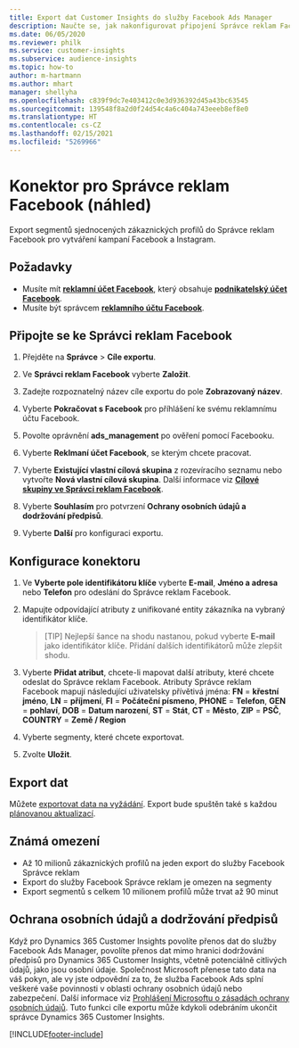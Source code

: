 ```yaml
---
title: Export dat Customer Insights do služby Facebook Ads Manager
description: Naučte se, jak nakonfigurovat připojení Správce reklam Facebook.
ms.date: 06/05/2020
ms.reviewer: philk
ms.service: customer-insights
ms.subservice: audience-insights
ms.topic: how-to
author: m-hartmann
ms.author: mhart
manager: shellyha
ms.openlocfilehash: c839f9dc7e403412c0e3d936392d45a43bc63545
ms.sourcegitcommit: 139548f8a2d0f24d54c4a6c404a743eeeb8ef8e0
ms.translationtype: HT
ms.contentlocale: cs-CZ
ms.lasthandoff: 02/15/2021
ms.locfileid: "5269966"
---
```

# <a name="connector-for-facebook-ads-manager-preview"></a>Konektor pro Správce reklam Facebook (náhled)

Export segmentů sjednocených zákaznických profilů do Správce reklam Facebook pro vytváření kampaní Facebook a Instagram.

## <a name="prerequisites"></a>Požadavky

- Musíte mít [**reklamní účet Facebook**](https://www.facebook.com/business/learn/lessons/step-by-step-ads-manager-account), který obsahuje [**podnikatelský účet Facebook**](https://business.facebook.com/).
- Musíte být správcem [**reklamního účtu Facebook**](https://www.facebook.com/business/learn/lessons/step-by-step-ads-manager-account).

## <a name="connect-to-facebook-ads-manager"></a>Připojte se ke Správci reklam Facebook

1. Přejděte na **Správce** > **Cíle exportu**.

1. Ve **Správci reklam Facebook** vyberte **Založit**.

1. Zadejte rozpoznatelný název cíle exportu do pole **Zobrazovaný název**.

1. Vyberte **Pokračovat s Facebook** pro příhlášení ke svému reklamnímu účtu Facebook.

1. Povolte oprávnění **ads_management** po ověření pomocí Facebooku.

1. Vyberte **Reklmaní účet Facebook**, se kterým chcete pracovat.

1. Vyberte **Existující vlastní cílová skupina** z rozevíracího seznamu nebo vytvořte **Nová vlastní cílová skupina**. Další informace viz [**Cílové skupiny ve Správci reklam Facebook**](https://www.facebook.com/business/help/744354708981227?id=2469097953376494).

1. Vyberte **Souhlasím** pro potvrzení **Ochrany osobních údajů a dodržování předpisů**.

1. Vyberte **Další** pro konfiguraci exportu.

## <a name="configure-the-connector"></a>Konfigurace konektoru

1. Ve **Vyberte pole identifikátoru klíče** vyberte **E-mail**, **Jméno a adresa** nebo **Telefon** pro odeslání do Správce reklam Facebook.

1. Mapujte odpovídající atributy z unifikované entity zákazníka na vybraný identifikátor klíče.
   > [TIP] Nejlepší šance na shodu nastanou, pokud vyberte **E-mail** jako identifikátor klíče. Přidání dalších identifikátorů může zlepšit shodu.

1. Vyberte **Přidat atribut**, chcete-li mapovat další atributy, které chcete odeslat do Správce reklam Facebook. Atributy Správce reklam Facebook mapují následující uživatelsky přívětivá jména: **FN** = **křestní jméno**, **LN** = **příjmení**, **FI** = **Počáteční písmeno**, **PHONE** = **Telefon**, **GEN** = **pohlaví**, **DOB** = **Datum narození**, **ST** = **Stát**, **CT** = **Město**, **ZIP** = **PSČ**, **COUNTRY** = **Země / Region**

1. Vyberte segmenty, které chcete exportovat.

1. Zvolte **Uložit**.

## <a name="export-the-data"></a>Export dat

Můžete [exportovat data na vyžádání](export-destinations.md). Export bude spuštěn také s každou [plánovanou aktualizací](system.md#schedule-tab).

## <a name="known-limitations"></a>Známá omezení

- Až 10 milionů zákaznických profilů na jeden export do služby Facebook Správce reklam 
- Export do služby Facebook Správce reklam je omezen na segmenty
- Export segmentů s celkem 10 milionem profilů může trvat až 90 minut

## <a name="data-privacy-and-compliance"></a>Ochrana osobních údajů a dodržování předpisů

Když pro Dynamics 365 Customer Insights povolíte přenos dat do služby Facebook Ads Manager, povolíte přenos dat mimo hranici dodržování předpisů pro Dynamics 365 Customer Insights, včetně potenciálně citlivých údajů, jako jsou osobní údaje. Společnost Microsoft přenese tato data na váš pokyn, ale vy jste odpovědní za to, že služba Facebook Ads splní veškeré vaše povinnosti v oblasti ochrany osobních údajů nebo zabezpečení. Další informace viz [Prohlášení Microsoftu o zásadách ochrany osobních údajů](https://go.microsoft.com/fwlink/?linkid=396732).
Tuto funkci cíle exportu může kdykoli odebráním ukončit správce Dynamics 365 Customer Insights.


[!INCLUDE[footer-include](../includes/footer-banner.md)]